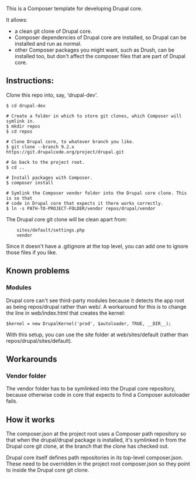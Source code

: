 This is a Composer template for developing Drupal core.

It allows:

- a clean git clone of Drupal core.
- Composer dependencies of Drupal core are installed, so Drupal can be installed
  and run as normal.
- other Composer packages you might want, such as Drush, can be installed too,
  but don't affect the composer files that are part of Drupal core.

## Instructions:

Clone this repo into, say, 'drupal-dev'.

```
$ cd drupal-dev

# Create a folder in which to store git clones, which Composer will symlink in.
$ mkdir repos
$ cd repos

# Clone Drupal core, to whatever branch you like.
$ git clone --branch 9.2.x https://git.drupalcode.org/project/drupal.git

# Go back to the project root.
$ cd ..

# Install packages with Composer.
$ composer install

# Symlink the Composer vendor folder into the Drupal core clone. This is so that
# code in Drupal core that expects it there works correctly.
$ ln -s PATH-TO-PROJECT-FOLDER/vendor repos/drupal/vendor
```

The Drupal core git clone will be clean apart from:

```
	sites/default/settings.php
	vendor
```

Since it doesn't have a .gitignore at the top level, you can add one to ignore
those files if you like.

## Known problems

### Modules

Drupal core can't see third-party modules because it detects the app root as
being repos/drupal rather than web/. A workaround for this is to change the
line in web/index.html that creates the kernel:

```
$kernel = new DrupalKernel('prod', $autoloader, TRUE, __DIR__);
```

With this setup, you can use the site folder at web/sites/default (rather than
repos/drupal/sites/default).

## Workarounds

### Vendor folder

The vendor folder has to be symlinked into the Drupal core repository, because otherwise code in core that expects to find a Composer autoloader fails.

## How it works

The composer.json at the project root uses a Composer path repository so that when the drupal/drupal package is installed, it's symlinked in from the Drupal core git clone, at the branch that the clone has checked out.

Drupal core itself defines path repositories in its top-level composer.json. These need to be overridden in the project root composer.json so they point to inside the Drupal core git clone.
